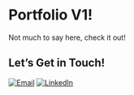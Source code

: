 # Portfolio V1!
Not much to say here, check it out!

## Let’s Get in Touch!
[![Email](https://img.shields.io/badge/Email-D14836?style=for-the-badge&logo=gmail&logoColor=white)](mailto:videna.psalmeleazar@gmail.com)
[![LinkedIn](https://img.shields.io/badge/LinkedIn-0A66C2?style=for-the-badge&logo=linkedin&logoColor=white)](https://www.linkedin.com/in/pevidena/)
